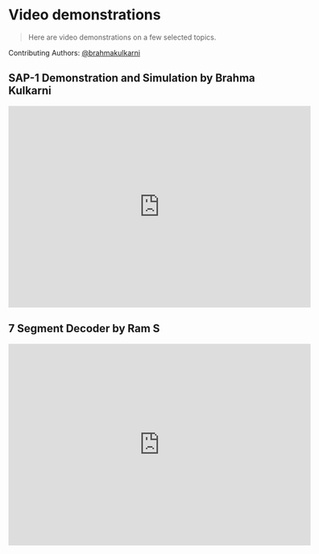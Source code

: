 # Video demonstrations

> Here are video demonstrations on a few selected topics.

Contributing Authors: [@brahmakulkarni](https://github.com/brahmakulkarni)

## SAP-1 Demonstration and Simulation by Brahma Kulkarni

<p style="text-align:center"><iframe width="600" height="400" src="https://www.youtube.com/embed/NFuKWCwEWLI" frameborder="0" allow="autoplay; encrypted-media" allowfullscreen></iframe></p>

## 7 Segment Decoder by Ram S

<p style="text-align:center"><iframe width="600" height="400" src="https://www.youtube.com/embed/EqxCBW0lMVQ" frameborder="0" allow="autoplay; encrypted-media" allowfullscreen></iframe></p>
